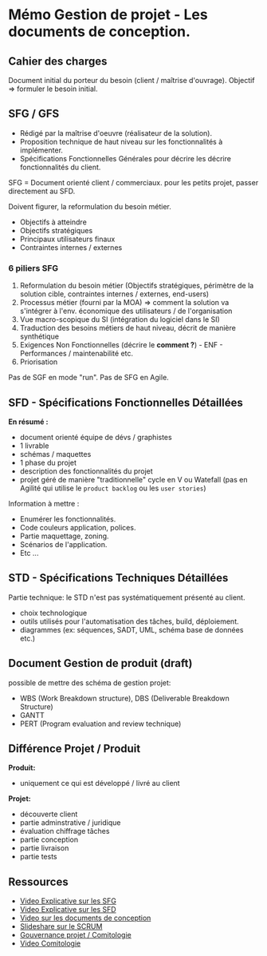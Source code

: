 # Mémo Gestion de projet - Les documents de conception.



## Cahier des charges 
Document initial du porteur du besoin (client / maîtrise d'ouvrage). 
Objectif => formuler le besoin initial.

## SFG / GFS

- Rédigé par la maîtrise d'oeuvre (réalisateur de la solution).
- Proposition technique de haut niveau sur les fonctionnalités à implémenter.
- Spécifications Fonctionnelles Générales pour décrire les décrire fonctionnalités du client.

SFG = Document orienté client / commerciaux.
pour les petits projet, passer directement au SFD.

Doivent figurer, la reformulation du besoin métier.
* Objectifs à atteindre
* Objectifs stratégiques
* Principaux utilisateurs finaux
* Contraintes internes / externes

### 6 piliers SFG

1) Reformulation du besoin métier (Objectifs stratégiques, périmètre de la solution cible, contraintes internes / externes, end-users)
2) Processus métier (fourni par la MOA) => comment la solution va s'intégrer à l'env. économique des utilisateurs / de l'organisation
3) Vue macro-scopique du SI (intégration du logiciel dans le SI) 
4) Traduction des besoins métiers de haut niveau, décrit de manière synthétique
5) Exigences Non Fonctionnelles (décrire le **comment ?**) - ENF - Performances / maintenabilité etc.
6) Priorisation

Pas de SGF en mode "run".
Pas de SFG en Agile.

## SFD - Spécifications Fonctionnelles Détaillées 

**En résumé :**
- document orienté équipe de dévs / graphistes
- 1 livrable
- schémas / maquettes
- 1 phase du projet
- description des fonctionnalités du projet
- projet géré de manière "traditionnelle" cycle en V ou Watefall (pas en Agilité qui utilise le `product backlog` ou les `user stories`)

Information à mettre : 
- Enumérer les fonctionnalités.
- Code couleurs application, polices.
- Partie maquettage, zoning.
- Scénarios de l'application.
- Etc ...

## STD - Spécifications Techniques Détaillées 

Partie technique: le STD n'est pas systématiquement présenté au client. 
- choix technologique
- outils utilisés pour l'automatisation des tâches, build, déploiement.
- diagrammes (ex: séquences, SADT, UML, schéma base de données etc.)

## Document Gestion de produit  (draft)

possible de mettre des schéma de gestion projet: 
- WBS (Work Breakdown structure), DBS (Deliverable Breakdown Structure)
- GANTT
- PERT (Program evaluation and review technique)
  
## Différence Projet / Produit 

**Produit:**
* uniquement ce qui est développé / livré au client

**Projet:**
* découverte client
* partie adminstrative / juridique
* évaluation chiffrage tâches
* partie conception
* partie livraison
* partie tests

## Ressources

* [Video Explicative sur les SFG](https://youtu.be/nP8nymGCfw8)
* [Video Explicative sur les SFD](https://www.youtube.com/watch?v=aWPM-JGR0qI&ab_channel=BestOfBusinessAnalyst)
* [Video sur les documents de conception](https://youtu.be/YpTFkXNzkcU)
* [Slideshare sur le SCRUM](https://www.slideshare.net/LuongMinhHai/mod-6-agile-scrum-in-a-nutshellpdf)
* [Gouvernance projet / Comitologie](https://blog-gestion-de-projet.com/comitologie-projet/)
* [Video Comitologie](https://youtu.be/oy5kGqzuuEc)

